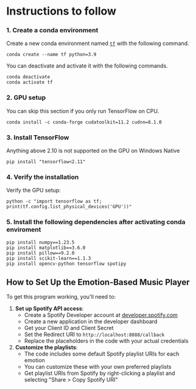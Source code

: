 # Instructions to follow
### 1. Create a conda environment
Create a new conda environment named [`tf`](https://www.tensorflow.org/api_docs/python/tf) with the following command.
```shell
conda create --name tf python=3.9
```

You can deactivate and activate it with the following commands.
```shell
conda deactivate
conda activate tf
```
### 2. GPU setup
You can skip this section if you only run TensorFlow on CPU.
```shell
conda install -c conda-forge cudatoolkit=11.2 cudnn=8.1.0
```
### 3. Install TensorFlow
Anything above 2.10 is not supported on the GPU on Windows Native
```shell
pip install "tensorflow<2.11" 
```
### 4. Verify the installation
Verify the GPU setup:
```shell
python -c "import tensorflow as tf; print(tf.config.list_physical_devices('GPU'))"
```
### 5. Install the following dependencies after activating conda enviroment
```shell
pip install numpy==1.23.5 
pip install matplotlib==3.6.0 
pip install pillow==9.2.0 
pip install scikit-learn==1.1.3
pip install opencv-python tensorflow spotipy
```

## How to Set Up the Emotion-Based Music Player

To get this program working, you'll need to:

1. **Set up Spotify API access**:
    - Create a Spotify Developer account at [developer.spotify.com](https://developer.spotify.com/)
    - Create a new application in the developer dashboard
    - Get your Client ID and Client Secret
    - Set the Redirect URI to `http://localhost:8888/callback`
    - Replace the placeholders in the code with your actual credentials
2. **Customize the playlists**:
	- The code includes some default Spotify playlist URIs for each emotion
	- You can customize these with your own preferred playlists
	- Get playlist URIs from Spotify by right-clicking a playlist and selecting "Share > Copy Spotify URI"
